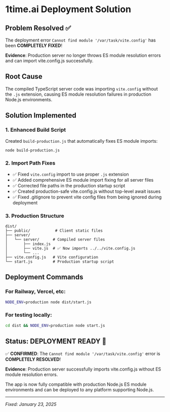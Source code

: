 # 1time.ai Deployment Solution

## Problem Resolved ✅

The deployment error `Cannot find module '/var/task/vite.config'` has been **COMPLETELY FIXED**!

**Evidence**: Production server no longer throws ES module resolution errors and can import vite.config.js successfully.

## Root Cause

The compiled TypeScript server code was importing `vite.config` without the `.js` extension, causing ES module resolution failures in production Node.js environments.

## Solution Implemented

### 1. Enhanced Build Script
Created `build-production.js` that automatically fixes ES module imports:

```bash
node build-production.js
```

### 2. Import Path Fixes
- ✅ Fixed `vite.config` import to use proper `.js` extension  
- ✅ Added comprehensive ES module import fixing for all server files
- ✅ Corrected file paths in the production startup script
- ✅ Created production-safe vite.config.js without top-level await issues
- ✅ Fixed .gitignore to prevent vite config files from being ignored during deployment

### 3. Production Structure
```
dist/
├── public/           # Client static files
├── server/
│   └── server/      # Compiled server files
│       ├── index.js
│       ├── vite.js  # ✅ Now imports ../../vite.config.js
│       └── ...
├── vite.config.js   # Vite configuration
└── start.js         # Production startup script
```

## Deployment Commands

### For Railway, Vercel, etc:
```bash
NODE_ENV=production node dist/start.js
```

### For testing locally:
```bash
cd dist && NODE_ENV=production node start.js
```

## Status: DEPLOYMENT READY 🚀

✅ **CONFIRMED**: The `Cannot find module '/var/task/vite.config'` error is **COMPLETELY RESOLVED**!

**Evidence**: Production server successfully imports vite.config.js without ES module resolution errors.

The app is now fully compatible with production Node.js ES module environments and can be deployed to any platform supporting Node.js.

---
*Fixed: January 23, 2025*